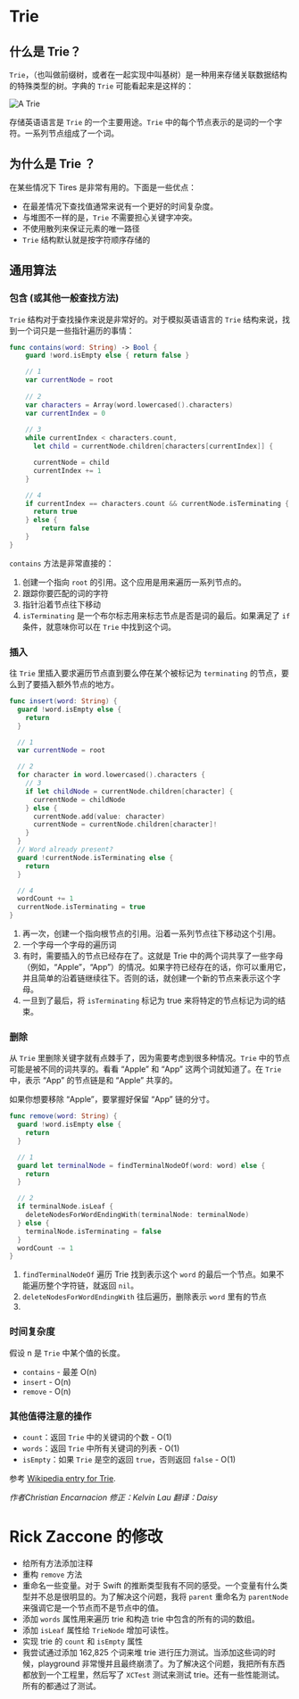 # Trie

## 什么是 Trie？

`Trie`，（也叫做前缀树，或者在一起实现中叫基树）是一种用来存储关联数据结构的特殊类型的树。字典的 `Trie` 可能看起来是这样的：

![A Trie](images/trie.png)

存储英语语言是 `Trie` 的一个主要用途。`Trie` 中的每个节点表示的是词的一个字符。一系列节点组成了一个词。

## 为什么是 Trie ？

在某些情况下 Tires 是非常有用的。下面是一些优点：

* 在最差情况下查找值通常来说有一个更好的时间复杂度。
* 与堆图不一样的是，`Trie` 不需要担心关键字冲突。
* 不使用散列来保证元素的唯一路径
* `Trie` 结构默认就是按字符顺序存储的

## 通用算法

### 包含 (或其他一般查找方法)

`Trie` 结构对于查找操作来说是非常好的。对于模拟英语语言的 `Trie` 结构来说，找到一个词只是一些指针遍历的事情：

```swift
func contains(word: String) -> Bool {
	guard !word.isEmpty else { return false }

	// 1
	var currentNode = root
  
	// 2
	var characters = Array(word.lowercased().characters)
	var currentIndex = 0
 
	// 3
	while currentIndex < characters.count, 
	  let child = currentNode.children[characters[currentIndex]] {

	  currentNode = child
	  currentIndex += 1
	}

	// 4
	if currentIndex == characters.count && currentNode.isTerminating {
	  return true
	} else {
		return false
	}
}
```

`contains` 方法是非常直接的：

1. 创建一个指向 `root` 的引用。这个应用是用来遍历一系列节点的。
2. 跟踪你要匹配的词的字符
3. 指针沿着节点往下移动
4. `isTerminating` 是一个布尔标志用来标志节点是否是词的最后。如果满足了 `if` 条件，就意味你可以在 `Trie` 中找到这个词。

### 插入

往 `Trie` 里插入要求遍历节点直到要么停在某个被标记为 `terminating` 的节点，要么到了要插入额外节点的地方。

```swift
func insert(word: String) {
  guard !word.isEmpty else {
    return
  }

  // 1
  var currentNode = root

  // 2
  for character in word.lowercased().characters {
    // 3
    if let childNode = currentNode.children[character] {
      currentNode = childNode
    } else {
      currentNode.add(value: character)
      currentNode = currentNode.children[character]!
    }
  }
  // Word already present?
  guard !currentNode.isTerminating else {
    return
  }

  // 4
  wordCount += 1
  currentNode.isTerminating = true
}
```

1. 再一次，创建一个指向根节点的引用。沿着一系列节点往下移动这个引用。
2. 一个字母一个字母的遍历词
3. 有时，需要插入的节点已经存在了。这就是 Trie 中的两个词共享了一些字母（例如，“Apple”，“App”）的情况。如果字符已经存在的话，你可以重用它，并且简单的沿着链继续往下。否则的话，就创建一个新的节点来表示这个字母。
4. 一旦到了最后，将 `isTerminating` 标记为 true 来将特定的节点标记为词的结束。

### 删除

从 `Trie` 里删除关键字就有点棘手了，因为需要考虑到很多种情况。`Trie` 中的节点可能是被不同的词共享的。看看 “Apple” 和 “App” 这两个词就知道了。在 `Trie` 中，表示 “App” 的节点链是和 “Apple” 共享的。

如果你想要移除 “Apple”，要掌握好保留 “App” 链的分寸。

```swift
func remove(word: String) {
  guard !word.isEmpty else {
    return
  }

  // 1
  guard let terminalNode = findTerminalNodeOf(word: word) else {
    return
  }

  // 2
  if terminalNode.isLeaf {
    deleteNodesForWordEndingWith(terminalNode: terminalNode)
  } else {
    terminalNode.isTerminating = false
  }
  wordCount -= 1
}
```

1. `findTerminalNodeOf` 遍历 Trie 找到表示这个 `word` 的最后一个节点。如果不能遍历整个字符链，就返回 `nil`。
2. `deleteNodesForWordEndingWith` 往后遍历，删除表示 `word` 里有的节点
5. 

### 时间复杂度

假设 n 是 `Trie` 中某个值的长度。

* `contains` - 最差 O(n)
* `insert` - O(n)
* `remove` - O(n)

### 其他值得注意的操作

* `count`：返回 `Trie` 中的关键词的个数 - O(1)
* `words`：返回 `Trie` 中所有关键词的列表 - O(1)
* `isEmpty`：如果 `Trie` 是空的返回 `true`，否则返回 `false` - O(1)

参考 [Wikipedia entry for Trie](https://en.wikipedia.org/wiki/Trie).

*作者Christian Encarnacion 修正：Kelvin Lau 翻译：Daisy*

# Rick Zaccone 的修改

* 给所有方法添加注释
* 重构 `remove` 方法
* 重命名一些变量。对于 Swift 的推断类型我有不同的感受。一个变量有什么类型并不总是很明显的。为了解决这个问题，我将 `parent` 重命名为 `parentNode` 来强调它是一个节点而不是节点中的值。
* 添加 `words` 属性用来遍历 trie 和构造 trie 中包含的所有的词的数组。
* 添加 `isLeaf` 属性给 `TrieNode` 增加可读性。
* 实现 trie 的 `count` 和 `isEmpty` 属性
* 我尝试通过添加 162,825 个词来堆 trie 进行压力测试。当添加这些词的时候，playground 非常慢并且最终崩溃了。为了解决这个问题，我把所有东西都放到一个工程里，然后写了 `XCTest` 测试来测试 trie。还有一些性能测试。所有的都通过了测试。


